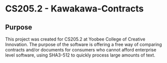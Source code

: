 # CS205.2 - Kawakawa-Contracts
## Purpose
This project was created for CS205.2 at Yoobee College of Creative Innovation. 
The purpose of the software is offering a free way of comparing contracts and/or documents for consumers who cannot afford enterprise level software, using SHA3-512 to quickly process large amounts of text.
